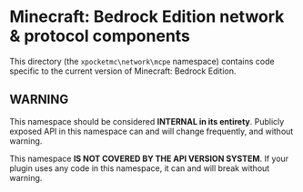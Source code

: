 # Minecraft: Bedrock Edition network & protocol components
This directory (the `xpocketmc\network\mcpe` namespace) contains code specific to the current version of Minecraft: Bedrock Edition.

## WARNING
This namespace should be considered **INTERNAL in its entirety**. Publicly exposed API in this namespace can and will change frequently, and without warning.

This namespace **IS NOT COVERED BY THE API VERSION SYSTEM**. If your plugin uses any code in this namespace, it can and will break without warning.